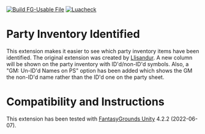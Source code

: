 [![Build FG-Usable File](https://github.com/FG-Unofficial-Developers-Guild/FG-CoreRPG-Party-Inventory-Identified/actions/workflows/create-ext.yml/badge.svg)](https://github.com/FG-Unofficial-Developers-Guild/FG-CoreRPG-Party-Inventory-Identified/actions/workflows/create-ext.yml) [![Luacheck](https://github.com/FG-Unofficial-Developers-Guild/FG-CoreRPG-Party-Inventory-Identified/actions/workflows/luacheck.yml/badge.svg)](https://github.com/FG-Unofficial-Developers-Guild/FG-CoreRPG-Party-Inventory-Identified/actions/workflows/luacheck.yml)

# Party Inventory Identified
This extension makes it easier to see which party inventory items have been identified.
The original extension was created by [Llisandur](https://www.fantasygrounds.com/forums/member.php?61628-Llisandur).
A new column will be shown on the party inventory with ID'd/non-ID'd symbols.
Also, a "GM: Un-ID'd Names on PS" option has been added which shows the GM the non-ID'd name rather than the ID'd one on the party sheet.

# Compatibility and Instructions
This extension has been tested with [FantasyGrounds Unity](https://www.fantasygrounds.com/home/FantasyGroundsUnity.php) 4.2.2 (2022-06-07).
